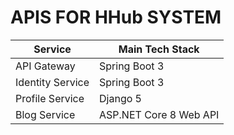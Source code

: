 <h1>APIS FOR HHub SYSTEM</h1>

| Service | Main Tech Stack |
| --- | --- |
| API Gateway | Spring Boot 3 |
| Identity Service | Spring Boot 3 |
| Profile Service | Django 5 |
| Blog Service | ASP.NET Core 8 Web API |
